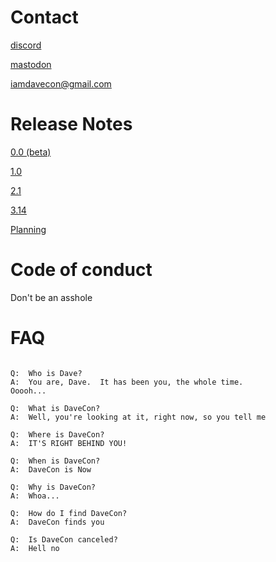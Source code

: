 # Contact

[discord](https://discord.gg/BdCQY2533X)

[mastodon](https://defcon.social/@iamdavecon)

iamdavecon@gmail.com

# Release Notes

[0.0 (beta)](https://docs.google.com/document/d/1GsItmplrJTlb02CClvNM4Jv8sW6bOXMFimozth7cOLA/edit#bookmark=id.o19r0bhabfy6)

[1.0](https://docs.google.com/document/d/10pknMyp7eMQa5K1S5WkilPujUupOhHGwtNkq9URTMqg/edit#heading=h.uh59ohgz2sih)


[2.1](https://docs.google.com/document/d/19L7Xp_Kvz2vSCQtCk9RlQ3hHlzpowm8FXnbNuoqx-NI/edit)

[3.14](https://docs.google.com/document/d/1oaGeMpaKX69vDvRT8u-n9noyw66Tj9VWQcM_10Sb85A/edit?usp=sharing)

[Planning](https://photos.app.goo.gl/FAXadDnbp8iDVVKw7)

# Code of conduct

Don't be an asshole

# FAQ
```

Q:  Who is Dave?
A:  You are, Dave.  It has been you, the whole time.
Ooooh...

Q:  What is DaveCon?
A:  Well, you're looking at it, right now, so you tell me

Q:  Where is DaveCon?
A:  IT'S RIGHT BEHIND YOU!

Q:  When is DaveCon?
A:  DaveCon is Now

Q:  Why is DaveCon?
A:  Whoa...

Q:  How do I find DaveCon?
A:  DaveCon finds you

Q:  Is DaveCon canceled?
A:  Hell no
```

